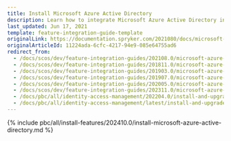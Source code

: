 ```yaml
---
title: Install Microsoft Azure Active Directory
description: Learn how to integrate Microsoft Azure Active Directory into a Spryker project.
last_updated: Jun 17, 2021
template: feature-integration-guide-template
originalLink: https://documentation.spryker.com/2021080/docs/microsoft-azure-active-directory
originalArticleId: 11224ada-6cfc-4217-94e9-085e64755ad6
redirect_from:
  - /docs/scos/dev/feature-integration-guides/202108.0/microsoft-azure-active-directory.html
  - /docs/scos/dev/feature-integration-guides/201811.0/microsoft-azure-active-directory.html
  - /docs/scos/dev/feature-integration-guides/201903.0/microsoft-azure-active-directory.html
  - /docs/scos/dev/feature-integration-guides/201907.0/microsoft-azure-active-directory.html
  - /docs/scos/dev/feature-integration-guides/202005.0/microsoft-azure-active-directory.html
  - /docs/scos/dev/feature-integration-guides/202311.0/microsoft-azure-active-directory.html
  - /docs/pbc/all/identity-access-management/202204.0/install-and-upgrade/install-microsoft-azure-active-directory.html
  - /docs/pbc/all/identity-access-management/latest/install-and-upgrade/install-microsoft-azure-active-directory.html
---
```


{% include pbc/all/install-features/202410.0/install-microsoft-azure-active-directory.md %} <!-- To edit, see /_includes/pbc/all/install-features/202311.0/install-microsoft-azure-active-directory.md -->
